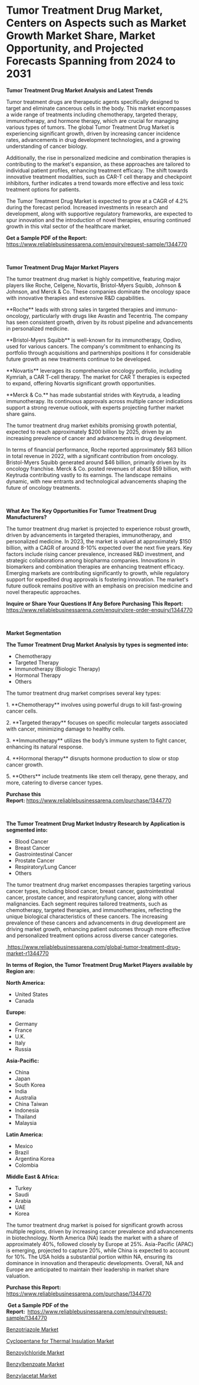 <p><h1>Tumor Treatment Drug Market, Centers on Aspects such as Market Growth Market Share, Market Opportunity, and Projected Forecasts Spanning from 2024 to 2031</h1></p><p><strong>Tumor Treatment Drug Market Analysis and Latest Trends</strong></p>
<p><p>Tumor treatment drugs are therapeutic agents specifically designed to target and eliminate cancerous cells in the body. This market encompasses a wide range of treatments including chemotherapy, targeted therapy, immunotherapy, and hormone therapy, which are crucial for managing various types of tumors. The global Tumor Treatment Drug Market is experiencing significant growth, driven by increasing cancer incidence rates, advancements in drug development technologies, and a growing understanding of cancer biology. </p><p>Additionally, the rise in personalized medicine and combination therapies is contributing to the market's expansion, as these approaches are tailored to individual patient profiles, enhancing treatment efficacy. The shift towards innovative treatment modalities, such as CAR-T cell therapy and checkpoint inhibitors, further indicates a trend towards more effective and less toxic treatment options for patients. </p><p>The Tumor Treatment Drug Market is expected to grow at a CAGR of 4.2% during the forecast period. Increased investments in research and development, along with supportive regulatory frameworks, are expected to spur innovation and the introduction of novel therapies, ensuring continued growth in this vital sector of the healthcare market.</p></p>
<p><strong>Get a Sample PDF of the Report:&nbsp;</strong> <a href="https://www.reliablebusinessarena.com/enquiry/request-sample/1344770?utm_campaign=1871&utm_medium=2&utm_source=Github&utm_content=ia&utm_term=11122024&utm_id=tumor-treatment-drug">https://www.reliablebusinessarena.com/enquiry/request-sample/1344770</a></p>
<p>&nbsp;</p>
<p><strong>Tumor Treatment Drug Major Market Players</strong></p>
<p><p>The tumor treatment drug market is highly competitive, featuring major players like Roche, Celgene, Novartis, Bristol-Myers Squibb, Johnson & Johnson, and Merck & Co. These companies dominate the oncology space with innovative therapies and extensive R&D capabilities.</p><p>**Roche** leads with strong sales in targeted therapies and immuno-oncology, particularly with drugs like Avastin and Tecentriq. The company has seen consistent growth, driven by its robust pipeline and advancements in personalized medicine.</p><p>**Bristol-Myers Squibb** is well-known for its immunotherapy, Opdivo, used for various cancers. The company's commitment to enhancing its portfolio through acquisitions and partnerships positions it for considerable future growth as new treatments continue to be developed.</p><p>**Novartis** leverages its comprehensive oncology portfolio, including Kymriah, a CAR T-cell therapy. The market for CAR T therapies is expected to expand, offering Novartis significant growth opportunities.</p><p>**Merck & Co.** has made substantial strides with Keytruda, a leading immunotherapy. Its continuous approvals across multiple cancer indications support a strong revenue outlook, with experts projecting further market share gains.</p><p>The tumor treatment drug market exhibits promising growth potential, expected to reach approximately $200 billion by 2025, driven by an increasing prevalence of cancer and advancements in drug development.</p><p>In terms of financial performance, Roche reported approximately $63 billion in total revenue in 2022, with a significant contribution from oncology. Bristol-Myers Squibb generated around $46 billion, primarily driven by its oncology franchise. Merck & Co. posted revenues of about $59 billion, with Keytruda contributing vastly to its earnings. The landscape remains dynamic, with new entrants and technological advancements shaping the future of oncology treatments.</p></p>
<p>&nbsp;</p>
<p><strong>What Are The Key Opportunities For Tumor Treatment Drug Manufacturers?</strong></p>
<p><p>The tumor treatment drug market is projected to experience robust growth, driven by advancements in targeted therapies, immunotherapy, and personalized medicine. In 2023, the market is valued at approximately $150 billion, with a CAGR of around 8-10% expected over the next five years. Key factors include rising cancer prevalence, increased R&D investment, and strategic collaborations among biopharma companies. Innovations in biomarkers and combination therapies are enhancing treatment efficacy. Emerging markets are contributing significantly to growth, while regulatory support for expedited drug approvals is fostering innovation. The market's future outlook remains positive with an emphasis on precision medicine and novel therapeutic approaches.</p></p>
<p><strong>Inquire or Share Your Questions If Any Before Purchasing This Report:</strong> <a href="https://www.reliablebusinessarena.com/enquiry/pre-order-enquiry/1344770?utm_campaign=1871&utm_medium=2&utm_source=Github&utm_content=ia&utm_term=11122024&utm_id=tumor-treatment-drug">https://www.reliablebusinessarena.com/enquiry/pre-order-enquiry/1344770</a></p>
<p>&nbsp;</p>
<p><strong>Market Segmentation</strong></p>
<p><strong>The Tumor Treatment Drug Market Analysis by types is segmented into:</strong></p>
<p><ul><li>Chemotherapy</li><li>Targeted Therapy</li><li>Immunotherapy (Biologic Therapy)</li><li>Hormonal Therapy</li><li>Others</li></ul></p>
<p><p>The tumor treatment drug market comprises several key types: </p><p>1. **Chemotherapy** involves using powerful drugs to kill fast-growing cancer cells. </p><p>2. **Targeted therapy** focuses on specific molecular targets associated with cancer, minimizing damage to healthy cells. </p><p>3. **Immunotherapy** utilizes the body’s immune system to fight cancer, enhancing its natural response. </p><p>4. **Hormonal therapy** disrupts hormone production to slow or stop cancer growth. </p><p>5. **Others** include treatments like stem cell therapy, gene therapy, and more, catering to diverse cancer types.</p></p>
<p><strong>Purchase this Report:&nbsp;</strong><a href="https://www.reliablebusinessarena.com/purchase/1344770?utm_campaign=1871&utm_medium=2&utm_source=Github&utm_content=ia&utm_term=11122024&utm_id=tumor-treatment-drug">https://www.reliablebusinessarena.com/purchase/1344770</a></p>
<p>&nbsp;</p>
<p><strong>The Tumor Treatment Drug Market Industry Research by Application is segmented into:</strong></p>
<p><ul><li>Blood Cancer</li><li>Breast Cancer</li><li>Gastrointestinal Cancer</li><li>Prostate Cancer</li><li>Respiratory/Lung Cancer</li><li>Others</li></ul></p>
<p><p>The tumor treatment drug market encompasses therapies targeting various cancer types, including blood cancer, breast cancer, gastrointestinal cancer, prostate cancer, and respiratory/lung cancer, along with other malignancies. Each segment requires tailored treatments, such as chemotherapy, targeted therapies, and immunotherapies, reflecting the unique biological characteristics of these cancers. The increasing prevalence of these cancers and advancements in drug development are driving market growth, enhancing patient outcomes through more effective and personalized treatment options across diverse cancer categories.</p></p>
<p><a href="https://www.reliablebusinessarena.com/global-tumor-treatment-drug-market-r1344770?utm_campaign=1871&utm_medium=2&utm_source=Github&utm_content=ia&utm_term=11122024&utm_id=tumor-treatment-drug">&nbsp;https://www.reliablebusinessarena.com/global-tumor-treatment-drug-market-r1344770</a></p>
<p><strong>In terms of Region, the Tumor Treatment Drug Market Players available by Region are:</strong></p>
<p>
    <p> <strong> North America: </strong>
        <ul>
            <li>United States</li>
            <li>Canada</li>
        </ul>
        </p> 
    <p> <strong> Europe: </strong>
        <ul>
            <li>Germany</li>
            <li>France</li>
            <li>U.K.</li>
            <li>Italy</li>
            <li>Russia</li>
        </ul>
        </p> 
    <p> <strong> Asia-Pacific: </strong>
        <ul>
            <li>China</li>
            <li>Japan</li>
            <li>South Korea</li>
            <li>India</li>
            <li>Australia</li>
            <li>China Taiwan</li>
            <li>Indonesia</li>
            <li>Thailand</li>
            <li>Malaysia</li>
        </ul>
        </p> 
    <p> <strong> Latin America: </strong>
        <ul>
            <li>Mexico</li>
            <li>Brazil</li>
            <li>Argentina Korea</li>
            <li>Colombia</li>
        </ul>
        </p> 
    <p> <strong> Middle East & Africa: </strong>
        <ul>
            <li>Turkey</li>
            <li>Saudi</li>
            <li>Arabia</li>
            <li>UAE</li>
            <li>Korea</li>
        </ul>
    </p>
    </p>
<p><p>The tumor treatment drug market is poised for significant growth across multiple regions, driven by increasing cancer prevalence and advancements in biotechnology. North America (NA) leads the market with a share of approximately 40%, followed closely by Europe at 25%. Asia-Pacific (APAC) is emerging, projected to capture 20%, while China is expected to account for 10%. The USA holds a substantial portion within NA, ensuring its dominance in innovation and therapeutic developments. Overall, NA and Europe are anticipated to maintain their leadership in market share valuation.</p></p>
<p><strong>Purchase this Report: </strong><a href="https://www.reliablebusinessarena.com/purchase/1344770?utm_campaign=1871&utm_medium=2&utm_source=Github&utm_content=ia&utm_term=11122024&utm_id=tumor-treatment-drug">https://www.reliablebusinessarena.com/purchase/1344770</a></p>
<p>&nbsp;<strong>Get a Sample PDF of the Report:&nbsp;&nbsp;</strong><a href="https://www.reliablebusinessarena.com/enquiry/request-sample/1344770?utm_campaign=1871&utm_medium=2&utm_source=Github&utm_content=ia&utm_term=11122024&utm_id=tumor-treatment-drug">https://www.reliablebusinessarena.com/enquiry/request-sample/1344770</a></p>
<p><strong></strong></p>
<p><p><a href="https://www.linkedin.com/pulse/factors-affecting-benzotriazolemarket-growth-rate-148-cagr-kr1me?utm_campaign=1871&utm_medium=2&utm_source=Github&utm_content=ia&utm_term=11122024&utm_id=tumor-treatment-drug">Benzotriazole Market</a></p><p><a href="https://github.com/WillieWoodard/Market-Research-Report-List-7/blob/main/cyclopentane-for-thermal-insulation-market.md?utm_campaign=1871&utm_medium=2&utm_source=Github&utm_content=ia&utm_term=11122024&utm_id=tumor-treatment-drug">Cyclopentane for Thermal Insulation Market</a></p><p><a href="https://www.linkedin.com/pulse/benzoylchloride-market-analysis-size-dynamics-expected-growth-whx3e?utm_campaign=1871&utm_medium=2&utm_source=Github&utm_content=ia&utm_term=11122024&utm_id=tumor-treatment-drug">Benzoylchloride Market</a></p><p><a href="https://www.linkedin.com/pulse/whats-powering-benzylbenzoate-market-growth-insights-oapme?utm_campaign=1871&utm_medium=2&utm_source=Github&utm_content=ia&utm_term=11122024&utm_id=tumor-treatment-drug">Benzylbenzoate Market</a></p><p><a href="https://www.linkedin.com/pulse/future-growth-benzylacetat-market-projected-85-cagr-from-pb1xe?utm_campaign=1871&utm_medium=2&utm_source=Github&utm_content=ia&utm_term=11122024&utm_id=tumor-treatment-drug">Benzylacetat Market</a></p></p>